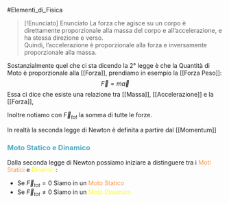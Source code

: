#Elementi_di_Fisica 

>[!Enunciato]  Enunciato
>La forza che agisce su un corpo è direttamente proporzionale alla massa del corpo e all’accelerazione, e ha stessa direzione e verso.  
Quindi, l’accelerazione è proporzionale alla forza e inversamente proporzionale alla massa.

Sostanzialmente quel che ci sta dicendo la 2° legge è che la Quantità di Moto è proporzionale alla [[Forza]], prendiamo in esempio la [[Forza Peso]]:
$$\vec{F}=m \vec{a}$$
Essa ci dice che esiste una relazione tra [[Massa]], [[Accelerazione]] e la [[Forza]],

Inoltre notiamo con $\vec{F}_{tot}$ la somma di tutte le forze.

In realtà la seconda legge di Newton è definita a partire dal [[Momentum]]


### <font color="#4bacc6">Moto Statico e Dinamico</font>

Dalla seconda legge di Newton possiamo iniziare a distinguere tra i <font color="#f79646">Moti Statici</font> e <font color="#ffff00">Dinamici</font>:

- Se $\vec{F}_{tot}=0$ Siamo in un <font color="#f79646">Moto Statico</font>
- Se $\vec{F}_{tot}\neq 0$ Siamo in un <font color="#ffff00">Moto Dinamico</font>

